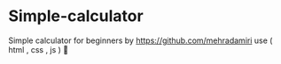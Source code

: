 # Simple-calculator
Simple calculator for beginners 
by https://github.com/mehradamiri 
use ( html , css , js ) 👀
